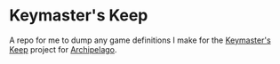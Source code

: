 # Keymaster's Keep
A repo for me to dump any game definitions I make for the [Keymaster's Keep](https://github.com/SerpentAI/Archipelago/releases/tag/kmk-0001) project for [Archipelago](https://archipelago.gg/).
